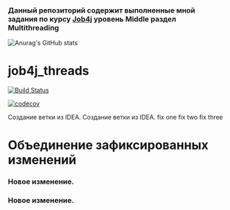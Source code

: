 ### Данный репозиторий содержит выполненные мной задания по курсу [Job4j](https://job4j.ru/) уровень Middle раздел Multithreading




![Anurag's GitHub stats](https://github-readme-stats.vercel.app/api?username=vnovopashin&show_icons=true&theme=gruvbox)




# job4j_threads
[![Build Status](https://app.travis-ci.com/vnovopashin/job4j_threads.svg?branch=master)](https://app.travis-ci.com/vnovopashin/job4j_threads)

[![codecov](https://codecov.io/gh/vnovopashin/job4j_threads/branch/master/graph/badge.svg?token=LSYIFX65KM)](https://codecov.io/gh/vnovopashin/job4j_threads)

Создание ветки из IDEA.
Создание ветки из IDEA.
fix one
fix two
fix three
# Объединение зафиксированных изменений

### Новое изменение.
### Новое изменение.